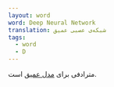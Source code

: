 ```yaml
---
layout: word
word: Deep Neural Network
translation: شبکه‌ی عصبی عمیق
tags:
  - word
  - D
---
```

مترادفی برای [مدل عمیق](https://developers.google.com/machine-learning/glossary#deep_model) است.